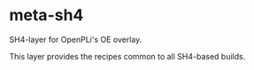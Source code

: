 # meta-sh4
SH4-layer for OpenPLi's OE overlay.

This layer provides the recipes common to all SH4-based builds.

